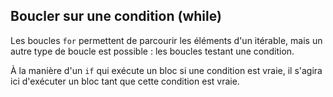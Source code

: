 ## Boucler sur une condition (while)

Les boucles `for` permettent de parcourir les éléments d'un itérable, mais un autre type de boucle est possible : les boucles testant une condition.

À la manière d'un `if` qui exécute un bloc si une condition est vraie, il s'agira ici d'exécuter un bloc tant que cette condition est vraie.
